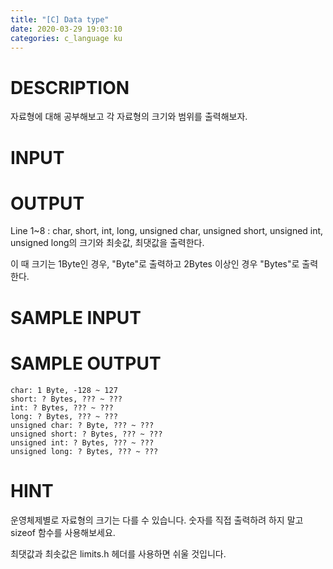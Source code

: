 ```yaml
---
title: "[C] Data type"
date: 2020-03-29 19:03:10
categories: c_language ku
---
```


# DESCRIPTION
자료형에 대해 공부해보고 각 자료형의 크기와 범위를 출력해보자.

# INPUT

# OUTPUT
Line 1~8 : char, short, int, long, unsigned char, unsigned short, unsigned int, unsigned long의 크기와 최솟값, 최댓값을 출력한다.

이 때 크기는 1Byte인 경우, "Byte"로 출력하고 2Bytes 이상인 경우 "Bytes"로 출력한다.

# SAMPLE INPUT

# SAMPLE OUTPUT
```
char: 1 Byte, -128 ~ 127
short: ? Bytes, ??? ~ ???
int: ? Bytes, ??? ~ ???
long: ? Bytes, ??? ~ ???
unsigned char: ? Byte, ??? ~ ???
unsigned short: ? Bytes, ??? ~ ???
unsigned int: ? Bytes, ??? ~ ???
unsigned long: ? Bytes, ??? ~ ???
```

# HINT
운영체제별로 자료형의 크기는 다를 수 있습니다. 숫자를 직접 출력하려 하지 말고 sizeof 함수를 사용해보세요.

최댓값과 최솟값은 limits.h 헤더를 사용하면 쉬울 것입니다.

<script src="https://gist.github.com/DetegiCE/37348ef4f4f4b2982015efc47730e2a8.js"></script>
